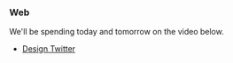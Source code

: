 ### Web

We'll be spending today and tomorrow on the video below.

* [Design Twitter](https://www.youtube.com/watch?v=KmAyPUv9gOY)